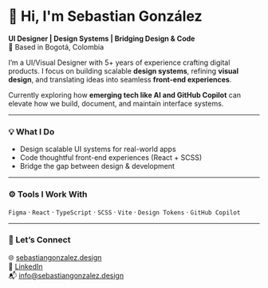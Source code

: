 # 👋 Hi, I'm Sebastian González  
**UI Designer | Design Systems | Bridging Design & Code**  
📍 Based in Bogotá, Colombia

I’m a UI/Visual Designer with 5+ years of experience crafting digital products. I focus on building scalable **design systems**, refining **visual design**, and translating ideas into seamless **front-end experiences**.

Currently exploring how **emerging tech like AI and GitHub Copilot** can elevate how we build, document, and maintain interface systems.

---

### 💡 What I Do
- Design scalable UI systems for real-world apps
- Code thoughtful front-end experiences (React + SCSS)
- Bridge the gap between design & development

---

### ⚙️ Tools I Work With
`Figma` · `React` · `TypeScript` · `SCSS` · `Vite` · `Design Tokens` · `GitHub Copilot`

---

### 🔗 Let’s Connect
🌐 [sebastiangonzalez.design](https://sebastiangonzalez.design)  
💼 [LinkedIn](https://linkedin.com/in/sebastiangonzalezdesign)  
📬 info@sebastiangonzalez.design
